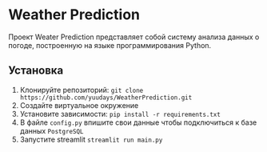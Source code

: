 # Weather Prediction

Проект Weater Prediction представляет собой систему анализа данных о погоде, построенную на языке программирования Python. 

## Установка

1. Клонируйте репозиторий: `git clone https://github.com/yuudays/WeatherPrediction.git`
2. Создайте виртуальное окружение
3. Установите зависимости: `pip install -r requirements.txt`
4. В файле `config.py` впишите свои данные чтобы подключиться к базе данных `PostgreSQL`
5. Запустите streamlit `streamlit run main.py`


